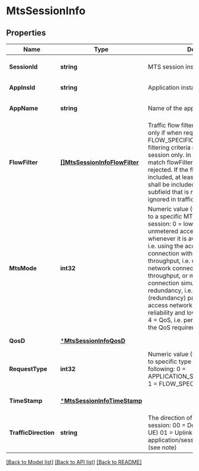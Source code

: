 # MtsSessionInfo

## Properties
Name | Type | Description | Notes
------------ | ------------- | ------------- | -------------
**SessionId** | **string** | MTS session instance identifier | [optional] [default to null]
**AppInsId** | **string** | Application instance identifier | [default to null]
**AppName** | **string** | Name of the application | [optional] [default to null]
**FlowFilter** | [**[]MtsSessionInfoFlowFilter**](MtsSessionInfo_flowFilter.md) | Traffic flow filtering criteria, applicable only if when requestType is set as FLOW_SPECIFIC_MTS_SESSION. Any filtering criteria shall define a single session only. In case multiple sessions match flowFilter the request shall be rejected. If the flowFilter field is included, at least one of its subfields shall be included. Any flowFilter subfield that is not included shall be ignored in traffic flow filtering | [default to null]
**MtsMode** | **int32** | Numeric value (0 - 255) corresponding to a specific MTS mode of the MTS session: 0 &#x3D; low cost, i.e. using the unmetered access network connection whenever it is available 1 &#x3D; low latency, i.e. using the access network connection with lower latency 2 &#x3D; high throughput, i.e. using the access network connection with higher throughput, or multiple access network connection simultaneously 3 &#x3D; redundancy, i.e. sending duplicated (redundancy) packets over multiple access network connections for high-reliability and low-latency applications 4 &#x3D; QoS, i.e. performing MTS based on the QoS requirement (qosD) | [default to null]
**QosD** | [***MtsSessionInfoQosD**](MtsSessionInfo_qosD.md) |  | [default to null]
**RequestType** | **int32** | Numeric value (0 - 255) corresponding to specific type of consumer as following: 0 &#x3D; APPLICATION_SPECIFIC_MTS_SESSION 1 &#x3D; FLOW_SPECIFIC_MTS_SESSION | [default to null]
**TimeStamp** | [***MtsSessionInfoTimeStamp**](MtsSessionInfo_timeStamp.md) |  | [optional] [default to null]
**TrafficDirection** | **string** | The direction of the requested MTS session: 00 &#x3D; Downlink (towards the UE) 01 &#x3D; Uplink (towards the application/session) 10 &#x3D; Symmetrical (see note)  | [default to null]

[[Back to Model list]](../README.md#documentation-for-models) [[Back to API list]](../README.md#documentation-for-api-endpoints) [[Back to README]](../README.md)

